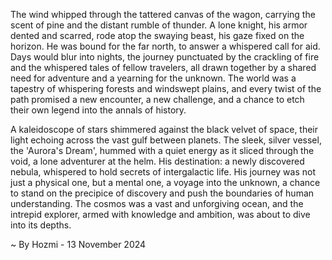 
The wind whipped through the tattered canvas of the wagon, carrying the scent of pine and the distant rumble of thunder.  A lone knight, his armor dented and scarred, rode atop the swaying beast, his gaze fixed on the horizon.  He was bound for the far north, to answer a whispered call for aid.  Days would blur into nights, the journey punctuated by the crackling of fire and the whispered tales of fellow travelers, all drawn together by a shared need for adventure and a yearning for the unknown. The world was a tapestry of whispering forests and windswept plains, and every twist of the path promised a new encounter, a new challenge, and a chance to etch their own legend into the annals of history. 

A kaleidoscope of stars shimmered against the black velvet of space, their light echoing across the vast gulf between planets.  The sleek, silver vessel, the 'Aurora's Dream', hummed with a quiet energy as it sliced through the void, a lone adventurer at the helm. His destination: a newly discovered nebula, whispered to hold secrets of intergalactic life.  His journey was not just a physical one, but a mental one, a voyage into the unknown, a chance to stand on the precipice of discovery and push the boundaries of human understanding.  The cosmos was a vast and unforgiving ocean, and the intrepid explorer, armed with knowledge and ambition, was about to dive into its depths. 

~ By Hozmi - 13 November 2024
